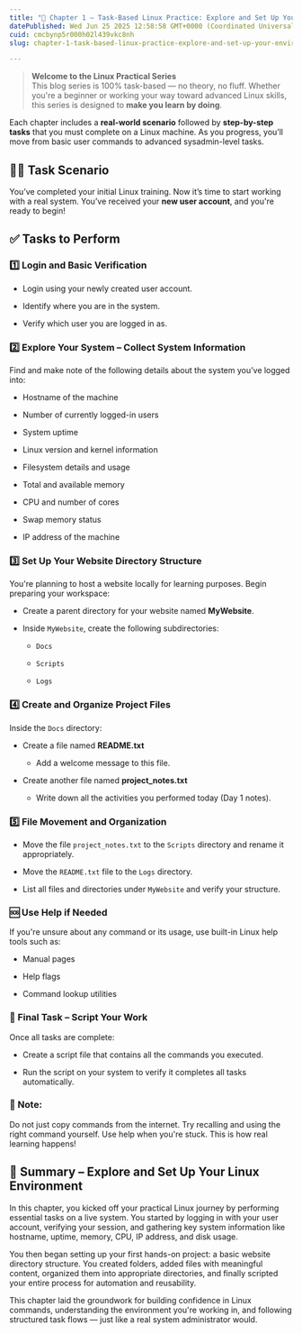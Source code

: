```yaml
---
title: "🔧 Chapter 1 – Task-Based Linux Practice: Explore and Set Up Your Environment"
datePublished: Wed Jun 25 2025 12:58:58 GMT+0000 (Coordinated Universal Time)
cuid: cmcbynp5r000h02l439vkc8nh
slug: chapter-1-task-based-linux-practice-explore-and-set-up-your-environment

---
```


> **Welcome to the Linux Practical Series**  
> This blog series is 100% task-based — no theory, no fluff. Whether you're a beginner or working your way toward advanced Linux skills, this series is designed to **make you learn by doing**.

Each chapter includes a **real-world scenario** followed by **step-by-step tasks** that you must complete on a Linux machine. As you progress, you’ll move from basic user commands to advanced sysadmin-level tasks.

## 🧑‍💻 Task Scenario

You’ve completed your initial Linux training. Now it’s time to start working with a real system. You’ve received your **new user account**, and you're ready to begin!

## ✅ Tasks to Perform

### 1️⃣ Login and Basic Verification

* Login using your newly created user account.
    
* Identify where you are in the system.
    
* Verify which user you are logged in as.
    

### 2️⃣ Explore Your System – Collect System Information

Find and make note of the following details about the system you’ve logged into:

* Hostname of the machine
    
* Number of currently logged-in users
    
* System uptime
    
* Linux version and kernel information
    
* Filesystem details and usage
    
* Total and available memory
    
* CPU and number of cores
    
* Swap memory status
    
* IP address of the machine
    

### 3️⃣ Set Up Your Website Directory Structure

You're planning to host a website locally for learning purposes. Begin preparing your workspace:

* Create a parent directory for your website named **MyWebsite**.
    
* Inside `MyWebsite`, create the following subdirectories:
    
    * `Docs`
        
    * `Scripts`
        
    * `Logs`
        

### 4️⃣ Create and Organize Project Files

Inside the `Docs` directory:

* Create a file named **README.txt**
    
    * Add a welcome message to this file.
        
* Create another file named **project\_notes.txt**
    
    * Write down all the activities you performed today (Day 1 notes).
        

### 5️⃣ File Movement and Organization

* Move the file `project_notes.txt` to the `Scripts` directory and rename it appropriately.
    
* Move the `README.txt` file to the `Logs` directory.
    
* List all files and directories under `MyWebsite` and verify your structure.
    

### 🆘 Use Help if Needed

If you're unsure about any command or its usage, use built-in Linux help tools such as:

* Manual pages
    
* Help flags
    
* Command lookup utilities
    

### 🧪 Final Task – Script Your Work

Once all tasks are complete:

* Create a script file that contains all the commands you executed.
    
* Run the script on your system to verify it completes all tasks automatically.
    

### 📌 Note:

Do not just copy commands from the internet. Try recalling and using the right command yourself. Use help when you're stuck. This is how real learning happens!

## 📝 **Summary – Explore and Set Up Your Linux Environment**

In this chapter, you kicked off your practical Linux journey by performing essential tasks on a live system. You started by logging in with your user account, verifying your session, and gathering key system information like hostname, uptime, memory, CPU, IP address, and disk usage.

You then began setting up your first hands-on project: a basic website directory structure. You created folders, added files with meaningful content, organized them into appropriate directories, and finally scripted your entire process for automation and reusability.

This chapter laid the groundwork for building confidence in Linux commands, understanding the environment you're working in, and following structured task flows — just like a real system administrator would.